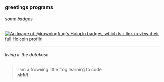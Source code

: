 ###      greetings programs

######      some badges
[![An image of @frowningfrog's Holopin badges, which is a link to view their full Holopin profile](https://holopin.me/frowningfrog)](https://holopin.io/@frowningfrog)

------

######      living in the database
> I am a frowning little frog learning to code.   
> ***ribbit***
